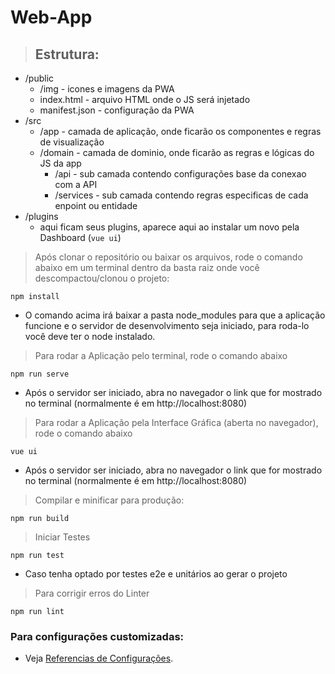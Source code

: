 # Web-App

> ## Estrutura:

- /public
  - /img - icones e imagens da PWA
  - index.html - arquivo HTML onde o JS será injetado
  - manifest.json - configuração da PWA
- /src
  - /app - camada de aplicação, onde ficarão os componentes e regras de visualização
  - /domain - camada de dominio, onde ficarão as regras e lógicas do JS da app
    - /api - sub camada contendo configurações base da conexao com a API
    - /services - sub camada contendo regras especificas de cada enpoint ou entidade
- /plugins
  - aqui ficam seus plugins, aparece aqui ao instalar um novo pela Dashboard (`vue ui`)

> Após clonar o repositório ou baixar os arquivos, rode o comando abaixo em um terminal dentro da basta raiz onde você descompactou/clonou o projeto:
```
npm install
```
- O comando acima irá baixar a pasta node_modules para que a aplicação funcione e o servidor de desenvolvimento seja iniciado, para roda-lo você deve ter o node instalado.


> Para rodar a Aplicação pelo terminal, rode o comando abaixo
```
npm run serve
```
- Após o servidor ser iniciado, abra no navegador o link que for mostrado no terminal (normalmente é em http://localhost:8080)

> Para rodar a Aplicação pela Interface Gráfica (aberta no navegador), rode o comando abaixo
```
vue ui
```
- Após o servidor ser iniciado, abra no navegador o link que for mostrado no terminal (normalmente é em http://localhost:8080)


> Compilar e minificar para produção:
```
npm run build
```

> Iniciar Testes
```
npm run test
```
- Caso tenha optado por testes e2e e unitários ao gerar o projeto


> Para corrigir erros do Linter
```
npm run lint
```

### Para configurações customizadas:

- Veja [Referencias de Configurações](https://cli.vuejs.org/config/).

